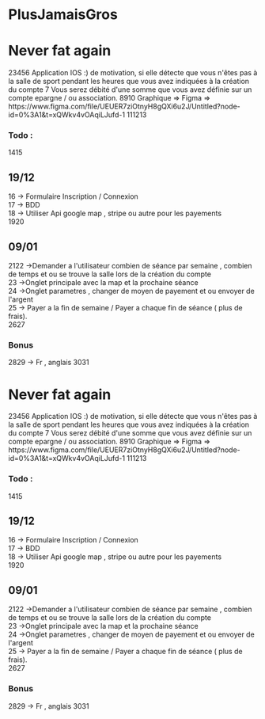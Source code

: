 # PlusJamaisGros
<h1>Never fat again </h1>
2
​
3
​
4
​
5
​
6
Application IOS :) de motivation, si elle détecte que vous n'êtes pas à la salle de sport pendant les heures que vous avez indiquées à la création du compte
7
Vous serez débité d'une somme que vous avez définie sur un compte epargne / ou association.
8
​
9
​
10
Graphique => Figma => https://www.figma.com/file/UEUER7ziOtnyH8gQXi6u2J/Untitled?node-id=0%3A1&t=xQWkv4vOAqiLJufd-1
11
​
12
​
13
<h3>Todo : </h3> 
14
​
15
<h2> 19/12 </h3>
16
-> Formulaire Inscription / Connexion </br>
17
-> BDD </br>
18
-> Utiliser Api google map , stripe ou autre pour les payements  </br>
19
​
20
<h2> 09/01 </h3>
21
​
22
->Demander a l'utilisateur combien de séance par semaine , combien de temps et ou se trouve la salle lors de la création du compte  </br>
23
->Onglet principale avec la map et la prochaine séance  </br>
24
->Onglet parametres , changer de moyen de payement et ou envoyer de l'argent  </br>
25
-> Payer a la fin de semaine / Payer a chaque fin de séance ( plus de frais). </br>
26
​
27
<h3>Bonus</h3>
28
​
29
-> Fr , anglais 
30
​
31
​
<h1>Never fat again </h1>
2
​
3
​
4
​
5
​
6
Application IOS :) de motivation, si elle détecte que vous n'êtes pas à la salle de sport pendant les heures que vous avez indiquées à la création du compte
7
Vous serez débité d'une somme que vous avez définie sur un compte epargne / ou association.
8
​
9
​
10
Graphique => Figma => https://www.figma.com/file/UEUER7ziOtnyH8gQXi6u2J/Untitled?node-id=0%3A1&t=xQWkv4vOAqiLJufd-1
11
​
12
​
13
<h3>Todo : </h3> 
14
​
15
<h2> 19/12 </h3>
16
-> Formulaire Inscription / Connexion </br>
17
-> BDD </br>
18
-> Utiliser Api google map , stripe ou autre pour les payements  </br>
19
​
20
<h2> 09/01 </h3>
21
​
22
->Demander a l'utilisateur combien de séance par semaine , combien de temps et ou se trouve la salle lors de la création du compte  </br>
23
->Onglet principale avec la map et la prochaine séance  </br>
24
->Onglet parametres , changer de moyen de payement et ou envoyer de l'argent  </br>
25
-> Payer a la fin de semaine / Payer a chaque fin de séance ( plus de frais). </br>
26
​
27
<h3>Bonus</h3>
28
​
29
-> Fr , anglais 
30
​
31
​
